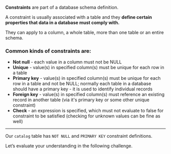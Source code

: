 __Constraints__ are part of a database schema definition.

A constraint is usually associated with a table and they __define certain properties that data in a database must comply with.__

They can apply to a column, a whole table, more than one table or an entire schema.

### Common kinds of constraints are:

- **Not null** - each value in a column must not be NULL
- **Unique** - value(s) in specified column(s) must be unique for each row in a table
- **Primary key** - value(s) in specified column(s) must be unique for each row in a table and not be NULL; normally each table in a database should have a primary key - it is used to identify individual records
- **Foreign key** - value(s) in specified column(s) must reference an existing record in another table (via it's primary key or some other unique constraint)
- **Check** - an expression is specified, which must not evaluate to false for constraint to be satisfied (checking for unknown values can be fine as well)

---

Our `catalog` table has `NOT NULL` and `PRIMARY KEY` constraint definitions.

Let’s evaluate your understanding in the following challenge.